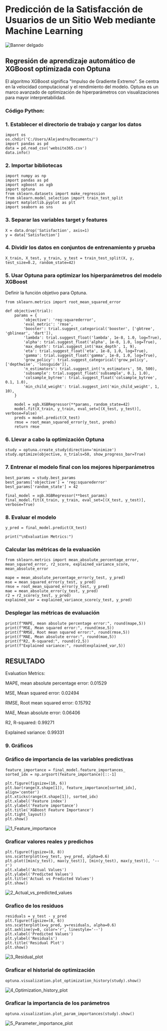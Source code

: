 # Predicción de la Satisfacción de Usuarios de un Sitio Web mediante Machine Learning

![Banner delgado](docs/assets/images/Internet_users.jpg)

## Regresión de aprendizaje automático de XGBoost optimizada con Optuna

El algoritmo XGBoost significa "Impulso de Gradiente Extremo". Se centra en la velocidad computacional y el rendimiento del modelo.
Optuna es un marco avanzado de optimización de hiperparámetros con visualizaciones para mayor interpretabilidad.

### Código Python:

### 1. Establecer el directorio de trabajo y cargar los datos
```
import os
os.chdir('C:/Users/Alejandro/Documents/')
import pandas as pd
data = pd.read_csv('website365.csv')
data.info()
```
### 2. Importar bibliotecas
```
import numpy as np
import pandas as pd
import xgboost as xgb
import optuna
from sklearn.datasets import make_regression
from sklearn.model_selection import train_test_split
import matplotlib.pyplot as plt
import seaborn as sns
```
### 3. Separar las variables target y features
```
X = data.drop('Satisfaction', axis=1)
y = data['Satisfaction']
```
### 4. Dividir los datos en conjuntos de entrenamiento y prueba
```
X_train, X_test, y_train, y_test = train_test_split(X, y, test_size=0.2, random_state=42)
```
### 5. Usar Optuna para optimizar los hiperparámetros del modelo XGBoost
Definir la función objetivo para Optuna.
```
from sklearn.metrics import root_mean_squared_error

def objective(trial):
    params = {
        'objective': 'reg:squarederror',
        'eval_metric': 'rmse',
        'booster': trial.suggest_categorical('booster', ['gbtree', 'gblinear', 'dart']),
        'lambda': trial.suggest_float('lambda', 1e-8, 1.0, log=True),
        'alpha': trial.suggest_float('alpha', 1e-8, 1.0, log=True),
        'max_depth': trial.suggest_int('max_depth', 1, 9),
        'eta': trial.suggest_float('eta', 1e-8, 1.0, log=True),
        'gamma': trial.suggest_float('gamma', 1e-8, 1.0, log=True),
        'grow_policy': trial.suggest_categorical('grow_policy', ['depthwise', 'lossguide']),
        'n_estimators': trial.suggest_int('n_estimators', 50, 500),
        'subsample': trial.suggest_float('subsample', 0.1, 1.0),
        'colsample_bytree': trial.suggest_float('colsample_bytree', 0.1, 1.0),
        'min_child_weight': trial.suggest_int('min_child_weight', 1, 10),
    }
    
    model = xgb.XGBRegressor(**params, random_state=42)
    model.fit(X_train, y_train, eval_set=[(X_test, y_test)], verbose=False)
    preds = model.predict(X_test)
    rmse = root_mean_squared_error(y_test, preds)
    return rmse
```
### 6. Llevar a cabo la optimización Optuna
```
study = optuna.create_study(direction='minimize')
study.optimize(objective, n_trials=50, show_progress_bar=True)
```
### 7. Entrenar el modelo final con los mejores hiperparámetros
```
best_params = study.best_params
best_params['objective'] = 'reg:squarederror'
best_params['random_state'] = 42

final_model = xgb.XGBRegressor(**best_params)
final_model.fit(X_train, y_train, eval_set=[(X_test, y_test)], verbose=True)
```
### 8. Evaluar el modelo
```
y_pred = final_model.predict(X_test)

print("\nEvaluation Metrics:")
```
### Calcular las métricas de la evaluación
```
from sklearn.metrics import mean_absolute_percentage_error, mean_squared_error, r2_score, explained_variance_score, mean_absolute_error

mape = mean_absolute_percentage_error(y_test, y_pred)
mse = mean_squared_error(y_test, y_pred)
rmse = root_mean_squared_error(y_test, y_pred)
mae = mean_absolute_error(y_test, y_pred)
r2 = r2_score(y_test, y_pred)
explained_var = explained_variance_score(y_test, y_pred)
```
### Desplegar las métricas de evaluación
```
print(f"MAPE, mean absolute percentage error:", round(mape,5))
print(f"MSE, Mean squared error:", round(mse,5))
print(f"RMSE, Root mean squared error:", round(rmse,5))
print(f"MAE, Mean absolute error:", round(mae,5))
print(f"R2, R-squared:", round(r2,5))
print(f"Explained variance:", round(explained_var,5))
```
## RESULTADO

Evaluation Metrics:

MAPE, mean absolute percentage error: 0.01529

MSE, Mean squared error: 0.02494

RMSE, Root mean squared error: 0.15792

MAE, Mean absolute error: 0.06406

R2, R-squared: 0.99271

Explained variance: 0.99331

### 9. Gráficos

### Gráfico de importancia de las variables predictivas
```
feature_importance = final_model.feature_importances_
sorted_idx = np.argsort(feature_importance)[::-1]

plt.figure(figsize=(10, 6))
plt.bar(range(X.shape[1]), feature_importance[sorted_idx], align='center')
plt.xticks(range(X.shape[1]), sorted_idx)
plt.xlabel('Feature index')
plt.ylabel('Feature importance')
plt.title('XGBoost Feature Importance')
plt.tight_layout()
plt.show()
```
![1_Feature_importance](docs/assets/images/1_Feature_importance.png)

### Graficar valores reales y predichos
```
plt.figure(figsize=(8, 8))
sns.scatterplot(x=y_test, y=y_pred, alpha=0.6)
plt.plot([min(y_test), max(y_test)], [min(y_test), max(y_test)], '--r')
plt.xlabel('Actual Values')
plt.ylabel('Predicted Values')
plt.title('Actual vs Predicted Values')
plt.show()
```
![2_Actual_vs_predicted_values](docs/assets/images/2_Actual_vs_predicted_values.png)

### Grafico de los residuos
```
residuals = y_test - y_pred
plt.figure(figsize=(8, 6))
sns.scatterplot(x=y_pred, y=residuals, alpha=0.6)
plt.axhline(y=0, color='r', linestyle='--')
plt.xlabel('Predicted Values')
plt.ylabel('Residuals')
plt.title('Residual Plot')
plt.show()
```
![3_Residual_plot](docs/assets/images/3_Residual_plot.png)

### Graficar el historial de optimización
```
optuna.visualization.plot_optimization_history(study).show()
```
![4_Optimization_history_plot](docs/assets/images/4_Optimization_history_plot.png)

### Graficar la importancia de los parámetros
```
optuna.visualization.plot_param_importances(study).show()
```
![5_Parameter_importance_plot](docs/assets/images/5_Parameter_importance_plot.png)

